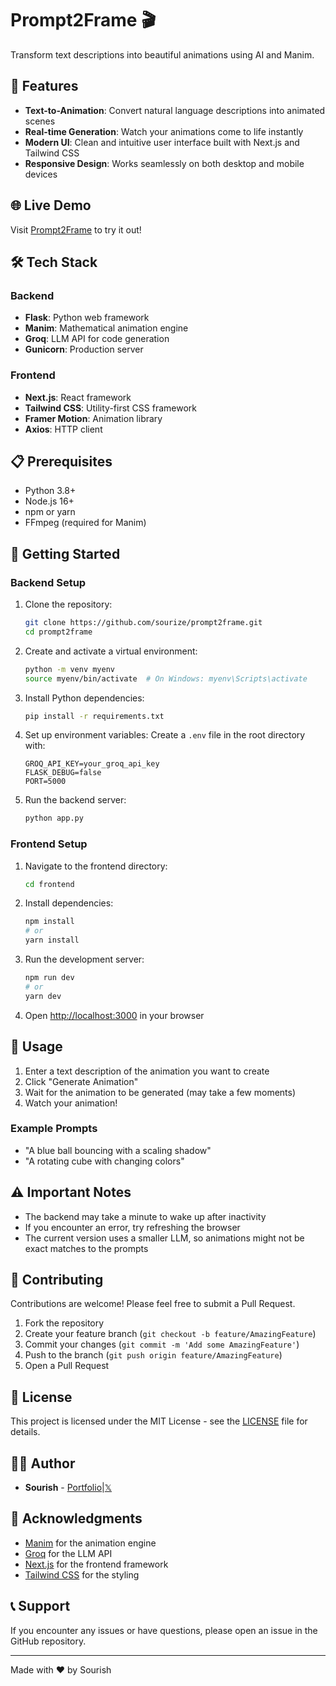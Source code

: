 # Prompt2Frame 🎬

Transform text descriptions into beautiful animations using AI and Manim.

## 🌟 Features

- **Text-to-Animation**: Convert natural language descriptions into animated scenes
- **Real-time Generation**: Watch your animations come to life instantly
- **Modern UI**: Clean and intuitive user interface built with Next.js and Tailwind CSS
- **Responsive Design**: Works seamlessly on both desktop and mobile devices

## 🌐 Live Demo

Visit [Prompt2Frame](https://prompt2frame.vercel.com) to try it out!

## 🛠️ Tech Stack

### Backend
- **Flask**: Python web framework
- **Manim**: Mathematical animation engine
- **Groq**: LLM API for code generation
- **Gunicorn**: Production server

### Frontend
- **Next.js**: React framework
- **Tailwind CSS**: Utility-first CSS framework
- **Framer Motion**: Animation library
- **Axios**: HTTP client

## 📋 Prerequisites

- Python 3.8+
- Node.js 16+
- npm or yarn
- FFmpeg (required for Manim)

## 🚀 Getting Started

### Backend Setup

1. Clone the repository:
   ```bash
   git clone https://github.com/sourize/prompt2frame.git
   cd prompt2frame
   ```

2. Create and activate a virtual environment:
   ```bash
   python -m venv myenv
   source myenv/bin/activate  # On Windows: myenv\Scripts\activate
   ```

3. Install Python dependencies:
   ```bash
   pip install -r requirements.txt
   ```

4. Set up environment variables:
   Create a `.env` file in the root directory with:
   ```
   GROQ_API_KEY=your_groq_api_key
   FLASK_DEBUG=false
   PORT=5000
   ```

5. Run the backend server:
   ```bash
   python app.py
   ```

### Frontend Setup

1. Navigate to the frontend directory:
   ```bash
   cd frontend
   ```

2. Install dependencies:
   ```bash
   npm install
   # or
   yarn install
   ```

3. Run the development server:
   ```bash
   npm run dev
   # or
   yarn dev
   ```

4. Open [http://localhost:3000](http://localhost:3000) in your browser

## 🎯 Usage

1. Enter a text description of the animation you want to create
2. Click "Generate Animation"
3. Wait for the animation to be generated (may take a few moments)
4. Watch your animation!

### Example Prompts

- "A blue ball bouncing with a scaling shadow"
- "A rotating cube with changing colors"

## ⚠️ Important Notes

- The backend may take a minute to wake up after inactivity
- If you encounter an error, try refreshing the browser
- The current version uses a smaller LLM, so animations might not be exact matches to the prompts

## 🤝 Contributing

Contributions are welcome! Please feel free to submit a Pull Request.

1. Fork the repository
2. Create your feature branch (`git checkout -b feature/AmazingFeature`)
3. Commit your changes (`git commit -m 'Add some AmazingFeature'`)
4. Push to the branch (`git push origin feature/AmazingFeature`)
5. Open a Pull Request

## 📝 License

This project is licensed under the MIT License - see the [LICENSE](LICENSE) file for details.

## 👨‍💻 Author

- **Sourish** - [Portfolio](https://sourish.xyz)|[𝕏](https://x.com/sourize_)

## 🙏 Acknowledgments

- [Manim](https://github.com/ManimCommunity/manim) for the animation engine
- [Groq](https://groq.com) for the LLM API
- [Next.js](https://nextjs.org) for the frontend framework
- [Tailwind CSS](https://tailwindcss.com) for the styling

## 📞 Support

If you encounter any issues or have questions, please open an issue in the GitHub repository.

---

Made with ❤️ by Sourish